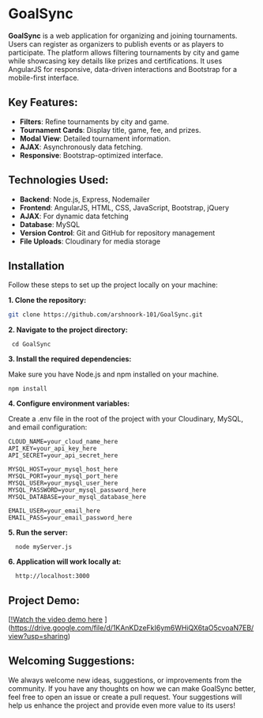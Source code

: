 # GoalSync

**GoalSync** is a web application for organizing and joining tournaments. Users can register as organizers to publish events or as players to participate. The platform allows filtering tournaments by city and game while showcasing key details like prizes and certifications. It uses AngularJS for responsive, data-driven interactions and Bootstrap for a mobile-first interface.


## Key Features:

- **Filters**: Refine tournaments by city and game.
- **Tournament Cards**: Display title, game, fee, and prizes.
- **Modal View**: Detailed tournament information.
- **AJAX**: Asynchronously data fetching.
- **Responsive**: Bootstrap-optimized interface.

## Technologies Used:

- **Backend**: Node.js, Express, Nodemailer
- **Frontend**: AngularJS, HTML, CSS, JavaScript, Bootstrap, jQuery
- **AJAX**: For dynamic data fetching
- **Database**: MySQL
- **Version Control**: Git and GitHub for repository management
- **File Uploads**: Cloudinary for media storage

## Installation

Follow these steps to set up the project locally on your machine:

<b>1. Clone the repository:</b>
   ```bash
   git clone https://github.com/arshnoork-101/GoalSync.git
   ```

<b>2. Navigate to the project directory:</b>
  ```
   cd GoalSync
  ```

<b>3. Install the required dependencies:</b>

  Make sure you have Node.js and npm installed on your machine. 
   ```
   npm install
   ```

<b>4. Configure environment variables:</b>

Create a .env file in the root of the project with your Cloudinary, MySQL, and email configuration:
```
CLOUD_NAME=your_cloud_name_here
API_KEY=your_api_key_here
API_SECRET=your_api_secret_here

MYSQL_HOST=your_mysql_host_here
MYSQL_PORT=your_mysql_port_here
MYSQL_USER=your_mysql_user_here
MYSQL_PASSWORD=your_mysql_password_here
MYSQL_DATABASE=your_mysql_database_here

EMAIL_USER=your_email_here
EMAIL_PASS=your_email_password_here
```

<b>5. Run the server:</b>
```
  node myServer.js
```
<b>6. Application will work locally at: </b>
```
  http://localhost:3000
```

## Project Demo:
[[!Watch the video demo here](thumbnail.png) ] (https://drive.google.com/file/d/1KAnKDzeFkI6ym6WHiQX6taO5cvoaN7EB/view?usp=sharing)

## Welcoming Suggestions:
We always welcome new ideas, suggestions, or improvements from the community. If you have any thoughts on how we can make GoalSync better, feel free to open an issue or create a pull request. Your suggestions will help us enhance the project and provide even more value to its users!


